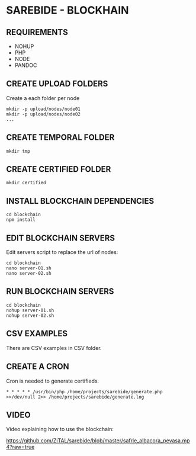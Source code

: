 # SAREBIDE - BLOCKHAIN #

## REQUIREMENTS ##

- NOHUP
- PHP
- NODE
- PANDOC

## CREATE UPLOAD FOLDERS ##

Create a each folder per node

```
mkdir -p upload/nodes/node01
mkdir -p upload/nodes/node02
...
```

## CREATE TEMPORAL FOLDER ##

```
mkdir tmp
```

## CREATE CERTIFIED FOLDER ##

```
mkdir certified
```

## INSTALL BLOCKCHAIN DEPENDENCIES ##

```
cd blockchain
npm install
```

## EDIT BLOCKCHAIN SERVERS ##

Edit servers script to replace the url of nodes:

```
cd blockchain
nano server-01.sh
nano server-02.sh
```

## RUN BLOCKCHAIN SERVERS ##

```
cd blockchain
nohup server-01.sh
nohup server-02.sh
```

## CSV EXAMPLES ##

There are CSV examples in CSV folder.

## CREATE A CRON ##

Cron is needed to generate certifieds.

```
* * * * * /usr/bin/php /home/projects/sarebide/generate.php >>/dev/null 2>> /home/projects/sarebide/generate.log
```

## VIDEO ##

Video explaining how to use the blockchain:

https://github.com/ZiTAL/sarebide/blob/master/safrie_albacora_pevasa.mp4?raw=true
